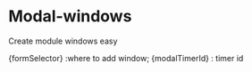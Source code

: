 # Modal-windows

Create module windows easy

{formSelector} :where to add window;
{modalTimerId} : timer id
